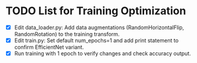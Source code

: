 # TODO List for Training Optimization

- [x] Edit data_loader.py: Add data augmentations (RandomHorizontalFlip, RandomRotation) to the training transform.
- [x] Edit train.py: Set default num_epochs=1 and add print statement to confirm EfficientNet variant.
- [x] Run training with 1 epoch to verify changes and check accuracy output.
